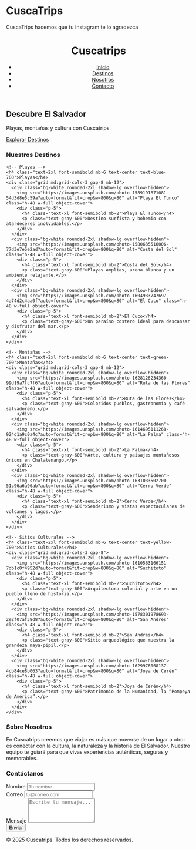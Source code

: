 # CuscaTrips
CuscaTrips hacemos que tu Instagram te lo agradezca
<!DOCTYPE html>
<html lang="es">
<head>
  <meta charset="UTF-8">
  <meta name="viewport" content="width=device-width, initial-scale=1.0">
  <title>Cuscatrips - Viajes en El Salvador</title>
  <script src="https://cdn.tailwindcss.com"></script>
</head>
<body class="font-sans bg-gray-50 text-gray-800">

  <!-- Header -->
  <header class="bg-green-600 text-white shadow-md">
    <div class="container mx-auto flex justify-between items-center p-4">
      <h1 class="text-2xl font-bold">Cuscatrips</h1>
      <nav>
        <ul class="flex space-x-6">
          <li><a href="#inicio" class="hover:text-yellow-300">Inicio</a></li>
          <li><a href="#tours" class="hover:text-yellow-300">Destinos</a></li>
          <li><a href="#nosotros" class="hover:text-yellow-300">Nosotros</a></li>
          <li><a href="#contacto" class="hover:text-yellow-300">Contacto</a></li>
        </ul>
      </nav>
    </div>
  </header>

  <!-- Hero -->
  <section id="inicio" class="bg-cover bg-center h-[70vh] flex items-center justify-center text-center" style="background-image: url('https://images.unsplash.com/photo-1526772662000-3f88f10405ff?auto=format&fit=crop&w=1400&q=80');">
    <div class="bg-black bg-opacity-50 p-6 rounded-xl">
      <h2 class="text-4xl md:text-6xl font-bold text-white mb-4">Descubre El Salvador</h2>
      <p class="text-lg text-gray-200 mb-6">Playas, montañas y cultura con Cuscatrips</p>
      <a href="#tours" class="bg-yellow-400 text-black px-6 py-3 rounded-full font-semibold hover:bg-yellow-300 transition">Explorar Destinos</a>
    </div>
  </section>

  <!-- Destinos -->
  <section id="tours" class="py-16 container mx-auto">
    <h3 class="text-3xl font-bold text-center mb-10">Nuestros Destinos</h3>

    <!-- Playas -->
    <h4 class="text-2xl font-semibold mb-6 text-center text-blue-700">Playas</h4>
    <div class="grid md:grid-cols-3 gap-8 mb-12">
      <div class="bg-white rounded-2xl shadow-lg overflow-hidden">
        <img src="https://images.unsplash.com/photo-1589191871081-54d3d8e5c59a?auto=format&fit=crop&w=800&q=80" alt="Playa El Tunco" class="h-48 w-full object-cover">
        <div class="p-5">
          <h4 class="text-xl font-semibold mb-2">Playa El Tunco</h4>
          <p class="text-gray-600">Destino surfista y bohemio con atardeceres inolvidables.</p>
        </div>
      </div>
      <div class="bg-white rounded-2xl shadow-lg overflow-hidden">
        <img src="https://images.unsplash.com/photo-1580635516006-77d3e7e5e2ad?auto=format&fit=crop&w=800&q=80" alt="Costa del Sol" class="h-48 w-full object-cover">
        <div class="p-5">
          <h4 class="text-xl font-semibold mb-2">Costa del Sol</h4>
          <p class="text-gray-600">Playas amplias, arena blanca y un ambiente relajante.</p>
        </div>
      </div>
      <div class="bg-white rounded-2xl shadow-lg overflow-hidden">
        <img src="https://images.unsplash.com/photo-1604933747697-4a74d2c4aa0f?auto=format&fit=crop&w=800&q=80" alt="El Cuco" class="h-48 w-full object-cover">
        <div class="p-5">
          <h4 class="text-xl font-semibold mb-2">El Cuco</h4>
          <p class="text-gray-600">Un paraíso costero ideal para descansar y disfrutar del mar.</p>
        </div>
      </div>
    </div>

    <!-- Montañas -->
    <h4 class="text-2xl font-semibold mb-6 text-center text-green-700">Montañas</h4>
    <div class="grid md:grid-cols-3 gap-8 mb-12">
      <div class="bg-white rounded-2xl shadow-lg overflow-hidden">
        <img src="https://images.unsplash.com/photo-1628126234360-99d19a7fc7f6?auto=format&fit=crop&w=800&q=80" alt="Ruta de las Flores" class="h-48 w-full object-cover">
        <div class="p-5">
          <h4 class="text-xl font-semibold mb-2">Ruta de las Flores</h4>
          <p class="text-gray-600">Coloridos pueblos, gastronomía y café salvadoreño.</p>
        </div>
      </div>
      <div class="bg-white rounded-2xl shadow-lg overflow-hidden">
        <img src="https://images.unsplash.com/photo-1614695111268-924d1a9c0a4c?auto=format&fit=crop&w=800&q=80" alt="La Palma" class="h-48 w-full object-cover">
        <div class="p-5">
          <h4 class="text-xl font-semibold mb-2">La Palma</h4>
          <p class="text-gray-600">Arte, cultura y paisajes montañosos únicos en Chalatenango.</p>
        </div>
      </div>
      <div class="bg-white rounded-2xl shadow-lg overflow-hidden">
        <img src="https://images.unsplash.com/photo-1631033502700-51c96a6a96ab?auto=format&fit=crop&w=800&q=80" alt="Cerro Verde" class="h-48 w-full object-cover">
        <div class="p-5">
          <h4 class="text-xl font-semibold mb-2">Cerro Verde</h4>
          <p class="text-gray-600">Senderismo y vistas espectaculares de volcanes y lagos.</p>
        </div>
      </div>
    </div>

    <!-- Sitios Culturales -->
    <h4 class="text-2xl font-semibold mb-6 text-center text-yellow-700">Sitios Culturales</h4>
    <div class="grid md:grid-cols-3 gap-8">
      <div class="bg-white rounded-2xl shadow-lg overflow-hidden">
        <img src="https://images.unsplash.com/photo-1610563166151-7db1c0f4952d?auto=format&fit=crop&w=800&q=80" alt="Suchitoto" class="h-48 w-full object-cover">
        <div class="p-5">
          <h4 class="text-xl font-semibold mb-2">Suchitoto</h4>
          <p class="text-gray-600">Arquitectura colonial y arte en un pueblo lleno de historia.</p>
        </div>
      </div>
      <div class="bg-white rounded-2xl shadow-lg overflow-hidden">
        <img src="https://images.unsplash.com/photo-1578301978693-2e2f07af38d8?auto=format&fit=crop&w=800&q=80" alt="San Andrés" class="h-48 w-full object-cover">
        <div class="p-5">
          <h4 class="text-xl font-semibold mb-2">San Andrés</h4>
          <p class="text-gray-600">Sitio arqueológico que muestra la grandeza maya-pipil.</p>
        </div>
      </div>
      <div class="bg-white rounded-2xl shadow-lg overflow-hidden">
        <img src="https://images.unsplash.com/photo-1629976068137-4cb84ce8b063?auto=format&fit=crop&w=800&q=80" alt="Joya de Cerén" class="h-48 w-full object-cover">
        <div class="p-5">
          <h4 class="text-xl font-semibold mb-2">Joya de Cerén</h4>
          <p class="text-gray-600">Patrimonio de la Humanidad, la “Pompeya de América”.</p>
        </div>
      </div>
    </div>
  </section>

  <!-- Nosotros -->
  <section id="nosotros" class="bg-green-100 py-16">
    <div class="container mx-auto text-center">
      <h3 class="text-3xl font-bold mb-6">Sobre Nosotros</h3>
      <p class="max-w-2xl mx-auto text-lg text-gray-700">
        En <span class="font-semibold">Cuscatrips</span> creemos que viajar es más que moverse de un lugar a otro: es conectar con la cultura, la naturaleza y la historia de El Salvador. Nuestro equipo te guiará para que vivas experiencias auténticas, seguras y memorables.
      </p>
    </div>
  </section>

  <!-- Contacto -->
  <section id="contacto" class="py-16 container mx-auto">
    <h3 class="text-3xl font-bold text-center mb-10">Contáctanos</h3>
    <form class="max-w-xl mx-auto bg-white p-8 rounded-2xl shadow-lg">
      <div class="mb-4">
        <label class="block text-left font-semibold">Nombre</label>
        <input type="text" class="w-full border rounded-lg px-3 py-2 mt-2" placeholder="Tu nombre">
      </div>
      <div class="mb-4">
        <label class="block text-left font-semibold">Correo</label>
        <input type="email" class="w-full border rounded-lg px-3 py-2 mt-2" placeholder="tu@correo.com">
      </div>
      <div class="mb-4">
        <label class="block text-left font-semibold">Mensaje</label>
        <textarea class="w-full border rounded-lg px-3 py-2 mt-2" rows="4" placeholder="Escribe tu mensaje..."></textarea>
      </div>
      <button type="submit" class="bg-green-600 text-white px-6 py-3 rounded-full font-semibold hover:bg-green-500 transition">Enviar</button>
    </form>
  </section>

  <!-- Footer -->
  <footer class="bg-green-700 text-white text-center py-6">
    <p>&copy; 2025 Cuscatrips. Todos los derechos reservados.</p>
  </footer>

</body>
</html>
